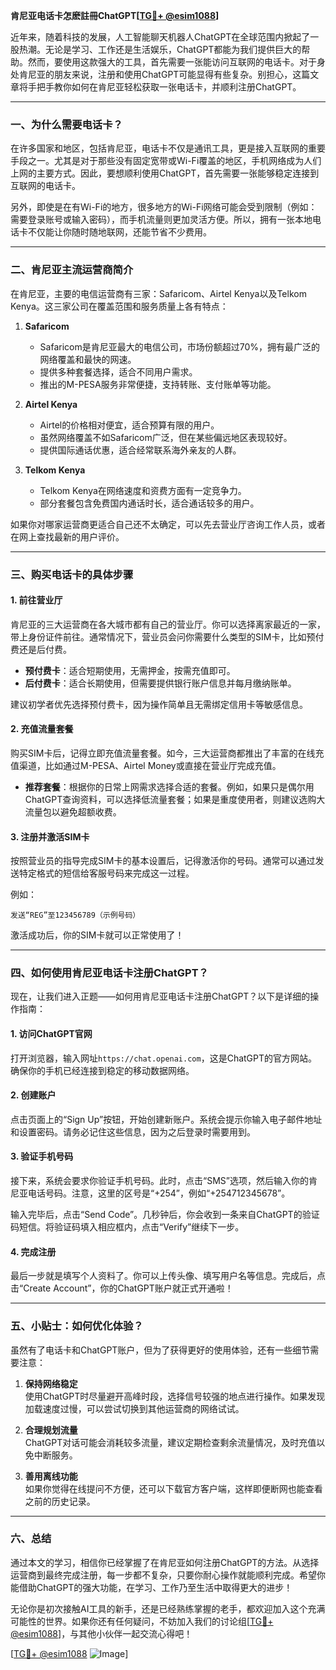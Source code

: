 **肯尼亚电话卡怎麽註冊ChatGPT[[TG💪+ @esim1088](https://t.me/s/esim1088)]**

近年来，随着科技的发展，人工智能聊天机器人ChatGPT在全球范围内掀起了一股热潮。无论是学习、工作还是生活娱乐，ChatGPT都能为我们提供巨大的帮助。然而，要使用这款强大的工具，首先需要一张能访问互联网的电话卡。对于身处肯尼亚的朋友来说，注册和使用ChatGPT可能显得有些复杂。别担心，这篇文章将手把手教你如何在肯尼亚轻松获取一张电话卡，并顺利注册ChatGPT。

---

### 一、为什么需要电话卡？

在许多国家和地区，包括肯尼亚，电话卡不仅是通讯工具，更是接入互联网的重要手段之一。尤其是对于那些没有固定宽带或Wi-Fi覆盖的地区，手机网络成为人们上网的主要方式。因此，要想顺利使用ChatGPT，首先需要一张能够稳定连接到互联网的电话卡。

另外，即使是在有Wi-Fi的地方，很多地方的Wi-Fi网络可能会受到限制（例如：需要登录账号或输入密码），而手机流量则更加灵活方便。所以，拥有一张本地电话卡不仅能让你随时随地联网，还能节省不少费用。

---

### 二、肯尼亚主流运营商简介

在肯尼亚，主要的电信运营商有三家：Safaricom、Airtel Kenya以及Telkom Kenya。这三家公司在覆盖范围和服务质量上各有特点：

1. **Safaricom**
   - Safaricom是肯尼亚最大的电信公司，市场份额超过70%，拥有最广泛的网络覆盖和最快的网速。
   - 提供多种套餐选择，适合不同用户需求。
   - 推出的M-PESA服务非常便捷，支持转账、支付账单等功能。
   
2. **Airtel Kenya**
   - Airtel的价格相对便宜，适合预算有限的用户。
   - 虽然网络覆盖不如Safaricom广泛，但在某些偏远地区表现较好。
   - 提供国际通话优惠，适合经常联系海外亲友的人群。

3. **Telkom Kenya**
   - Telkom Kenya在网络速度和资费方面有一定竞争力。
   - 部分套餐包含免费国内通话时长，适合通话较多的用户。

如果你对哪家运营商更适合自己还不太确定，可以先去营业厅咨询工作人员，或者在网上查找最新的用户评价。

---

### 三、购买电话卡的具体步骤

#### 1. 前往营业厅
肯尼亚的三大运营商在各大城市都有自己的营业厅。你可以选择离家最近的一家，带上身份证件前往。通常情况下，营业员会问你需要什么类型的SIM卡，比如预付费还是后付费。

- **预付费卡**：适合短期使用，无需押金，按需充值即可。
- **后付费卡**：适合长期使用，但需要提供银行账户信息并每月缴纳账单。

建议初学者优先选择预付费卡，因为操作简单且无需绑定信用卡等敏感信息。

#### 2. 充值流量套餐
购买SIM卡后，记得立即充值流量套餐。如今，三大运营商都推出了丰富的在线充值渠道，比如通过M-PESA、Airtel Money或直接在营业厅完成充值。

- **推荐套餐**：根据你的日常上网需求选择合适的套餐。例如，如果只是偶尔用ChatGPT查询资料，可以选择低流量套餐；如果是重度使用者，则建议选购大流量包以避免超额收费。

#### 3. 注册并激活SIM卡
按照营业员的指导完成SIM卡的基本设置后，记得激活你的号码。通常可以通过发送特定格式的短信给客服号码来完成这一过程。

例如：
```
发送“REG”至123456789（示例号码）
```

激活成功后，你的SIM卡就可以正常使用了！

---

### 四、如何使用肯尼亚电话卡注册ChatGPT？

现在，让我们进入正题——如何用肯尼亚电话卡注册ChatGPT？以下是详细的操作指南：

#### 1. 访问ChatGPT官网
打开浏览器，输入网址`https://chat.openai.com`，这是ChatGPT的官方网站。确保你的手机已经连接到稳定的移动数据网络。

#### 2. 创建账户
点击页面上的“Sign Up”按钮，开始创建新账户。系统会提示你输入电子邮件地址和设置密码。请务必记住这些信息，因为之后登录时需要用到。

#### 3. 验证手机号码
接下来，系统会要求你验证手机号码。此时，点击“SMS”选项，然后输入你的肯尼亚电话号码。注意，这里的区号是“+254”，例如“+254712345678”。

输入完毕后，点击“Send Code”。几秒钟后，你会收到一条来自ChatGPT的验证码短信。将验证码填入相应框内，点击“Verify”继续下一步。

#### 4. 完成注册
最后一步就是填写个人资料了。你可以上传头像、填写用户名等信息。完成后，点击“Create Account”，你的ChatGPT账户就正式开通啦！

---

### 五、小贴士：如何优化体验？

虽然有了电话卡和ChatGPT账户，但为了获得更好的使用体验，还有一些细节需要注意：

1. **保持网络稳定**  
   使用ChatGPT时尽量避开高峰时段，选择信号较强的地点进行操作。如果发现加载速度过慢，可以尝试切换到其他运营商的网络试试。

2. **合理规划流量**  
   ChatGPT对话可能会消耗较多流量，建议定期检查剩余流量情况，及时充值以免中断服务。

3. **善用离线功能**  
   如果你觉得在线提问不方便，还可以下载官方客户端，这样即便断网也能查看之前的历史记录。

---

### 六、总结

通过本文的学习，相信你已经掌握了在肯尼亚如何注册ChatGPT的方法。从选择运营商到最终完成注册，每一步都不复杂，只要你耐心操作就能顺利完成。希望你能借助ChatGPT的强大功能，在学习、工作乃至生活中取得更大的进步！

无论你是初次接触AI工具的新手，还是已经熟练掌握的老手，都欢迎加入这个充满可能性的世界。如果你还有任何疑问，不妨加入我们的讨论组[[TG💪+ @esim1088](https://t.me/s/esim1088)]，与其他小伙伴一起交流心得吧！

[[TG💪+ @esim1088](https://t.me/s/esim1088) ![Image](https://i.postimg.cc/4NQfJmqS/Snipaste-2025-05-13-00-14-12.png)]